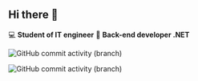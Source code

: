 ## Hi there 👋

:computer: **Student of IT engineer**
:pencil: **Back-end developer .NET**

![GitHub commit activity (branch)](https://img.shields.io/github/commit-activity/m/ValentinMassa/ValentinMassa/main)

![GitHub commit activity (branch)](https://img.shields.io/github/commit-activity/m/ValentinMassa/C-and-.NET/main)

<!--
**ValentinMassa/ValentinMassa** is a ✨ _special_ ✨ repository because its `README.md` (this file) appears on your GitHub profile.

Here are some ideas to get you started:

- 🔭 I’m currently working on ...
- 🌱 I’m currently learning ...
- 👯 I’m looking to collaborate on ...
- 🤔 I’m looking for help with ...
- 💬 Ask me about ...
- 📫 How to reach me: ...
- 😄 Pronouns: ...
- ⚡ Fun fact: ...
-->
